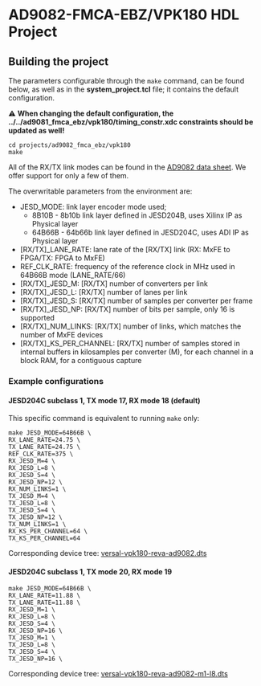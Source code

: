 # AD9082-FMCA-EBZ/VPK180 HDL Project

## Building the project

The parameters configurable through the `make` command, can be found below, as well as in the **system_project.tcl** file; it contains the default configuration.

:warning: **When changing the default configuration, the ../../ad9081_fmca_ebz/vpk180/timing_constr.xdc constraints should be updated as well!**

```
cd projects/ad9082_fmca_ebz/vpk180
make
```

All of the RX/TX link modes can be found in the [AD9082 data sheet](https://www.analog.com/media/en/technical-documentation/user-guides/ad9081-ad9082-ug-1578.pdf). We offer support for only a few of them.

The overwritable parameters from the environment are:

- JESD_MODE: link layer encoder mode used;
  - 8B10B - 8b10b link layer defined in JESD204B, uses Xilinx IP as Physical layer
  - 64B66B - 64b66b link layer defined in JESD204C, uses ADI IP as Physical layer
- [RX/TX]_LANE_RATE: lane rate of the [RX/TX] link (RX: MxFE to FPGA/TX: FPGA to MxFE)
- REF_CLK_RATE: frequency of the reference clock in MHz used in 64B66B mode (LANE_RATE/66)
- [RX/TX]_JESD_M: [RX/TX] number of converters per link
- [RX/TX]_JESD_L: [RX/TX] number of lanes per link
- [RX/TX]_JESD_S: [RX/TX] number of samples per converter per frame
- [RX/TX]_JESD_NP: [RX/TX] number of bits per sample, only 16 is supported
- [RX/TX]_NUM_LINKS: [RX/TX] number of links, which matches the number of MxFE devices
- [RX/TX]_KS_PER_CHANNEL: [RX/TX] number of samples stored in internal buffers in kilosamples per converter (M), for each channel in a block RAM, for a contiguous capture

### Example configurations

#### JESD204C subclass 1, TX mode 17, RX mode 18 (default)

This specific command is equivalent to running `make` only:

```
make JESD_MODE=64B66B \
RX_LANE_RATE=24.75 \
TX_LANE_RATE=24.75 \
REF_CLK_RATE=375 \
RX_JESD_M=4 \
RX_JESD_L=8 \
RX_JESD_S=4 \
RX_JESD_NP=12 \
RX_NUM_LINKS=1 \
TX_JESD_M=4 \
TX_JESD_L=8 \
TX_JESD_S=4 \
TX_JESD_NP=12 \
TX_NUM_LINKS=1 \
RX_KS_PER_CHANNEL=64 \
TX_KS_PER_CHANNEL=64
```

Corresponding device tree: [versal-vpk180-reva-ad9082.dts](https://github.com/analogdevicesinc/linux/blob/main/arch/arm64/boot/dts/xilinx/versal-vpk180-reva-ad9082.dts)

#### JESD204C subclass 1, TX mode 20, RX mode 19

```
make JESD_MODE=64B66B \
RX_LANE_RATE=11.88 \
TX_LANE_RATE=11.88 \
RX_JESD_M=1 \
RX_JESD_L=8 \
RX_JESD_S=4 \
RX_JESD_NP=16 \
TX_JESD_M=1 \
TX_JESD_L=8 \
TX_JESD_S=4 \
TX_JESD_NP=16 \
```

Corresponding device tree: [versal-vpk180-reva-ad9082-m1-l8.dts](https://github.com/analogdevicesinc/linux/blob/main/arch/arm64/boot/dts/xilinx/versal-vpk180-reva-ad9082-m1-l8.dts)
